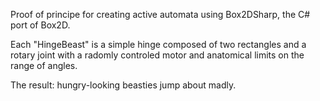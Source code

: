 Proof of principe for creating active automata using Box2DSharp, the C# port of Box2D.

Each "HingeBeast" is a simple hinge composed of two rectangles and a rotary joint with a radomly controled motor and anatomical limits on the range of angles.

The result: hungry-looking beasties jump about madly.
